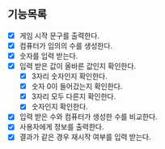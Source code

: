 ## 기능목록

- [x] 게임 시작 문구를 출력한다.
- [x] 컴퓨터가 임의의 수를 생성한다.
- [x] 숫자를 입력 받는다.
- [x] 입력 받은 값이 올바른 값인지 확인한다.
    - [x] 3자리 숫자인지 확인한다.
    - [x] 숫자 0이 들어갔는지 확인한다.
    - [x] 3자리 모두 다른지 확인한다.
    - [x] 숫자인지 확인한다.
- [x] 입력 받은 수와 컴퓨터가 생성한 수를 비교한다.
- [x] 사용자에게 정보를 출력한다.
- [x] 결과가 같은 경우 재시작 여부를 입력 받는다.